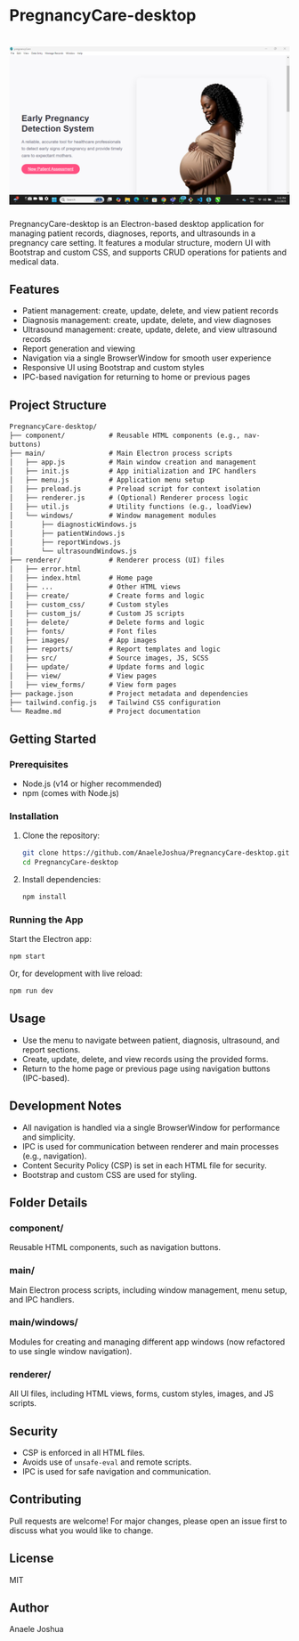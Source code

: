 # PregnancyCare-desktop
# ![Project Screenshot](11.09.2025_17.42.49_REC.png)

PregnancyCare-desktop is an Electron-based desktop application for managing patient records, diagnoses, reports, and ultrasounds in a pregnancy care setting. It features a modular structure, modern UI with Bootstrap and custom CSS, and supports CRUD operations for patients and medical data.

## Features
- Patient management: create, update, delete, and view patient records
- Diagnosis management: create, update, delete, and view diagnoses
- Ultrasound management: create, update, delete, and view ultrasound records
- Report generation and viewing
- Navigation via a single BrowserWindow for smooth user experience
- Responsive UI using Bootstrap and custom styles
- IPC-based navigation for returning to home or previous pages

## Project Structure

```
PregnancyCare-desktop/
├── component/           # Reusable HTML components (e.g., nav-buttons)
├── main/                # Main Electron process scripts
│   ├── app.js           # Main window creation and management
│   ├── init.js          # App initialization and IPC handlers
│   ├── menu.js          # Application menu setup
│   ├── preload.js       # Preload script for context isolation
│   ├── renderer.js      # (Optional) Renderer process logic
│   ├── util.js          # Utility functions (e.g., loadView)
│   └── windows/         # Window management modules
│       ├── diagnosticWindows.js
│       ├── patientWindows.js
│       ├── reportWindows.js
│       └── ultrasoundWindows.js
├── renderer/            # Renderer process (UI) files
│   ├── error.html
│   ├── index.html       # Home page
│   ├── ...              # Other HTML views
│   ├── create/          # Create forms and logic
│   ├── custom_css/      # Custom styles
│   ├── custom_js/       # Custom JS scripts
│   ├── delete/          # Delete forms and logic
│   ├── fonts/           # Font files
│   ├── images/          # App images
│   ├── reports/         # Report templates and logic
│   ├── src/             # Source images, JS, SCSS
│   ├── update/          # Update forms and logic
│   ├── view/            # View pages
│   ├── view_forms/      # View form pages
├── package.json         # Project metadata and dependencies
├── tailwind.config.js   # Tailwind CSS configuration
└── Readme.md            # Project documentation
```

## Getting Started

### Prerequisites
- Node.js (v14 or higher recommended)
- npm (comes with Node.js)

### Installation
1. Clone the repository:
   ```sh
   git clone https://github.com/AnaeleJoshua/PregnancyCare-desktop.git
   cd PregnancyCare-desktop
   ```
2. Install dependencies:
   ```sh
   npm install
   ```

### Running the App
Start the Electron app:
```sh
npm start
```
Or, for development with live reload:
```sh
npm run dev
```

## Usage
- Use the menu to navigate between patient, diagnosis, ultrasound, and report sections.
- Create, update, delete, and view records using the provided forms.
- Return to the home page or previous page using navigation buttons (IPC-based).

## Development Notes
- All navigation is handled via a single BrowserWindow for performance and simplicity.
- IPC is used for communication between renderer and main processes (e.g., navigation).
- Content Security Policy (CSP) is set in each HTML file for security.
- Bootstrap and custom CSS are used for styling.

## Folder Details
### component/
Reusable HTML components, such as navigation buttons.

### main/
Main Electron process scripts, including window management, menu setup, and IPC handlers.

### main/windows/
Modules for creating and managing different app windows (now refactored to use single window navigation).

### renderer/
All UI files, including HTML views, forms, custom styles, images, and JS scripts.

## Security
- CSP is enforced in all HTML files.
- Avoids use of `unsafe-eval` and remote scripts.
- IPC is used for safe navigation and communication.

## Contributing
Pull requests are welcome! For major changes, please open an issue first to discuss what you would like to change.

## License
MIT

## Author
Anaele Joshua

